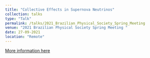 ```yaml
---
title: "Collective Effects in Supernova Neutrinos"
collection: talks
type: "Talk"
permalink: /talks/2021_Brazilian_Physical_Society_Spring_Meeting
venue: "2021 Brazilian Physical Society Spring Meeting "
date: 27-09-2021
location: "Remote"
---
```


[More information here](http://www1.fisica.org.br/~enfpc/xli/index.php/pt/index.html)

